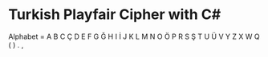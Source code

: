 ﻿# Turkish Playfair Cipher with C#

Alphabet = A B C Ç D E F G Ğ H I İ J K L M N O Ö P R S Ş T U Ü V Y Z X W Q ( ) . ,
